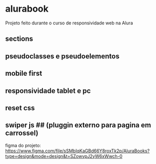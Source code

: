 # alurabook
Projeto feito durante o curso de responsividade web na Alura

## sections
## pseudoclasses e pseudoelementos
## mobile first
## responsividade tablet e pc
## reset css
## swiper js ## (pluggin externo para pagina em carrossel)

figma do projeto:
https://www.figma.com/file/sSMbIqKaGBd66Y8roxTk2p/AluraBooks?type=design&mode=design&t=SZowvpJ2yW6xWwch-0

